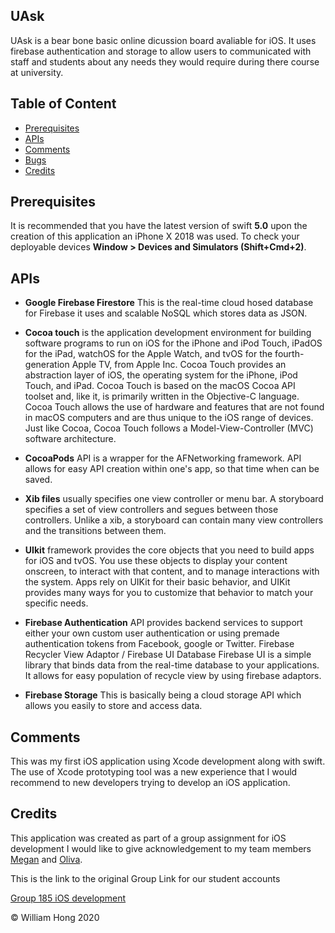 ## UAsk
UAsk is a bear bone basic online dicussion board avaliable for iOS. It uses firebase authentication and storage to allow users to communicated with staff and students about any needs they would require during there course at university.

## Table of Content 
* [Prerequisites](#prerequisites)
* [APIs](#apis)
* [Comments](#comments)
* [Bugs](#bugs)
* [Credits](#credits)


## Prerequisites
It is recommended that you have the latest version of swift **5.0** upon the creation of this application an iPhone X 2018 was used. To check your deployable devices **Window > Devices and Simulators (Shift+Cmd+2)**.

## APIs
* **Google Firebase Firestore**
This is the real-time cloud hosed database for Firebase it uses and scalable NoSQL which stores data
as JSON.

* **Cocoa touch**
is the application development environment for building software programs to run on iOS for the iPhone and iPod Touch, iPadOS for the iPad, watchOS for the Apple Watch, and tvOS for the fourth-generation Apple TV, from Apple Inc. Cocoa Touch provides an abstraction layer of iOS, the operating system for the iPhone, iPod Touch, and iPad. Cocoa Touch is based on the macOS Cocoa API toolset and, like it, is primarily written in the Objective-C language. Cocoa Touch allows the use of hardware and features that are not found in macOS computers and are thus unique to the iOS range of devices. Just like Cocoa, Cocoa Touch follows a Model-View-Controller (MVC) software architecture.

 * **CocoaPods** 
API is a wrapper for the AFNetworking framework. API allows for easy API creation within one's app, so that time when can be saved.
 
 * **Xib files** 
usually specifies one view controller or menu bar. A storyboard specifies a set of view controllers and segues between those controllers. Unlike a xib, a storyboard can contain many view controllers and the transitions between them.
 
 * **UIkit**
framework provides the core objects that you need to build apps for iOS and tvOS. You use these objects to display your content onscreen, to interact with that content, and to manage interactions with the system. Apps rely on UIKit for their basic behavior, and UIKit provides many ways for you to customize that behavior to match your specific needs.

* **Firebase Authentication**
API provides backend services to support either your own custom user
authentication or using premade authentication tokens from Facebook, google or Twitter.
Firebase Recycler View Adaptor / Firebase UI Database
Firebase UI is a simple library that binds data from the real-time database to your applications. It
allows for easy population of recycle view by using firebase adaptors.

* **Firebase Storage**
This is basically being a cloud storage API which allows you easily to store and access data.

## Comments
This was my first iOS application using Xcode development along with swift. The use of Xcode prototyping tool was a new experience that I would recommend to new developers trying to develop an iOS application. 

## Credits 
This application was created as part of a group assignment for iOS development I would like to give acknowledgement to my team members [Megan](https://github.com/meganf00) and [Oliva](https://github.com/OliviaTad).

This is the link to the original Group Link for our student accounts

[Group 185 iOS development](https://github.com/uts-ios-dev/uts-ios-2019-project3-group-185?fbclid=IwAR33Bgio2ASok0s4d7CeUX5CP61KGnuNcQrY_t8__61cEyumq-AWgxmGnjU)


© William Hong 2020


